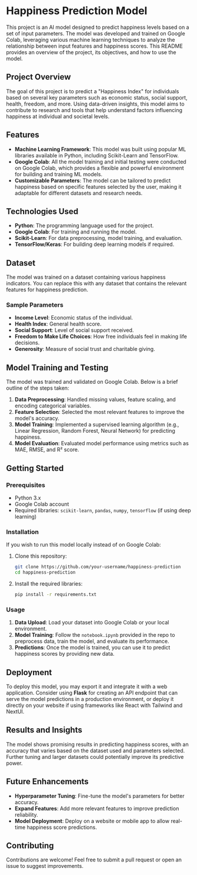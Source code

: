 # Happiness Prediction Model

This project is an AI model designed to predict happiness levels based on a set of input parameters. The model was developed and trained on Google Colab, leveraging various machine learning techniques to analyze the relationship between input features and happiness scores. This README provides an overview of the project, its objectives, and how to use the model.

## Project Overview

The goal of this project is to predict a "Happiness Index" for individuals based on several key parameters such as economic status, social support, health, freedom, and more. Using data-driven insights, this model aims to contribute to research and tools that help understand factors influencing happiness at individual and societal levels.

## Features

- **Machine Learning Framework**: This model was built using popular ML libraries available in Python, including Scikit-Learn and TensorFlow.
- **Google Colab**: All the model training and initial testing were conducted on Google Colab, which provides a flexible and powerful environment for building and training ML models.
- **Customizable Parameters**: The model can be tailored to predict happiness based on specific features selected by the user, making it adaptable for different datasets and research needs.
  
## Technologies Used

- **Python**: The programming language used for the project.
- **Google Colab**: For training and running the model.
- **Scikit-Learn**: For data preprocessing, model training, and evaluation.
- **TensorFlow/Keras**: For building deep learning models if required.

## Dataset

The model was trained on a dataset containing various happiness indicators. You can replace this with any dataset that contains the relevant features for happiness prediction.

### Sample Parameters
- **Income Level**: Economic status of the individual.
- **Health Index**: General health score.
- **Social Support**: Level of social support received.
- **Freedom to Make Life Choices**: How free individuals feel in making life decisions.
- **Generosity**: Measure of social trust and charitable giving.

## Model Training and Testing

The model was trained and validated on Google Colab. Below is a brief outline of the steps taken:

1. **Data Preprocessing**: Handled missing values, feature scaling, and encoding categorical variables.
2. **Feature Selection**: Selected the most relevant features to improve the model's accuracy.
3. **Model Training**: Implemented a supervised learning algorithm (e.g., Linear Regression, Random Forest, Neural Network) for predicting happiness.
4. **Model Evaluation**: Evaluated model performance using metrics such as MAE, RMSE, and R² score.

## Getting Started

### Prerequisites

- Python 3.x
- Google Colab account
- Required libraries: `scikit-learn`, `pandas`, `numpy`, `tensorflow` (if using deep learning)

### Installation

If you wish to run this model locally instead of on Google Colab:

1. Clone this repository:
   ```bash
   git clone https://github.com/your-username/happiness-prediction
   cd happiness-prediction
   ```

2. Install the required libraries:
   ```bash
   pip install -r requirements.txt
   ```

### Usage

1. **Data Upload**: Load your dataset into Google Colab or your local environment.
2. **Model Training**: Follow the `notebook.ipynb` provided in the repo to preprocess data, train the model, and evaluate its performance.
3. **Predictions**: Once the model is trained, you can use it to predict happiness scores by providing new data.

## Deployment

To deploy this model, you may export it and integrate it with a web application. Consider using **Flask** for creating an API endpoint that can serve the model predictions in a production environment, or deploy it directly on your website if using frameworks like React with Tailwind and NextUI.

## Results and Insights

The model shows promising results in predicting happiness scores, with an accuracy that varies based on the dataset used and parameters selected. Further tuning and larger datasets could potentially improve its predictive power.

## Future Enhancements

- **Hyperparameter Tuning**: Fine-tune the model's parameters for better accuracy.
- **Expand Features**: Add more relevant features to improve prediction reliability.
- **Model Deployment**: Deploy on a website or mobile app to allow real-time happiness score predictions.

## Contributing

Contributions are welcome! Feel free to submit a pull request or open an issue to suggest improvements.
